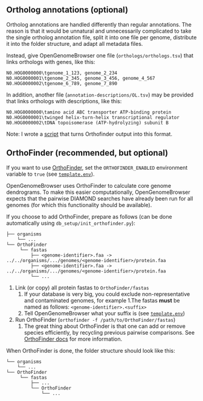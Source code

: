 ## Ortholog annotations (optional)

Ortholog annotations are handled differently than regular annotations. The reason is that it would be unnatural and 
unnecessarily complicated to take the single ortholog annotation file, split it into one file per genome, distribute
it into the folder structure, and adapt all metadata files.

Instead, give OpenGenomeBrowser one file (`orthologs/orthologs.tsv`) that links orthologs with genes, like this:
```
N0.HOG0000000\tgenome_1_123, genome_2_234
N0.HOG0000001\tgenome_2_345, genome_3_456, genome_4_567
N0.HOG0000002\tgenome_6_789, genome_7_890
```

In addition, another file (`annotation-descriptions/OL.tsv`) may be provided that links orthologs with descriptions, like this:
```
N0.HOG0000000\tamino acid ABC transporter ATP-binding protein
N0.HOG0000001\twinged helix-turn-helix transcriptional regulator
N0.HOG0000002\tDNA topoisomerase (ATP-hydrolyzing) subunit B
```

Note: I wrote a [script](https://gitlab.bioinformatics.unibe.ch/troder/orthofinder_tools/-/blob/master/simplify_orthologs.py) 
that turns Orthofinder output into this format.




## OrthoFinder (recommended, but optional)

If you want to use [OrthoFinder](https://github.com/davidemms/OrthoFinder), set the `ORTHOFINDER_ENABLED` environment variable to `true` (see [`template.env`](https://github.com/opengenomebrowser/opengenomebrowser-docker-template/blob/main/production-template.env)).

OpenGenomeBrowser uses OrthoFinder to calculate core genome dendrograms. To make this easier computationally, 
OpenGenomeBrowser expects that the pairwise DIAMOND searches have already been run for all genomes 
(for which this functionality should be available).

If you choose to add OrthoFinder, prepare as follows (can be done automatically using `db_setup/init_orthofinder.py`):
```
├── organisms
    └── ...
└── OrthoFinder
     └── fastas
         ├── <genome-identifier>.faa -> ../../organisms/.../genomes/<genome-identifier>/protein.faa
         ├── <genome-identifier>.faa -> ../../organisms/.../genomes/<genome-identifier>/protein.faa
         └── ...
```

1. Link (or copy) all protein fastas to `OrthoFinder/fastas`
    1. If your database is very big, you could exclude non-representative and contaminated genomes, for example
1.The fastas **must** be named as follows: `<genome-identifier>.<suffix>`
    1. Tell OpenGenomeBrowser what your suffix is (see [`template.env`](https://github.com/opengenomebrowser/opengenomebrowser-docker-template/blob/main/production-template.env))
1. Run OrthoFinder (`orthofinder -f /path/to/OrthoFinder/fastas`)
    1. The great thing about OrthoFinder is that one can add or remove species efficiently, by recycling previous 
pairwise comparisons. See [OrthoFinder docs](https://github.com/davidemms/OrthoFinder#advanced-usage) for more 
information.

When OrthoFinder is done, the folder structure should look like this:
```
└── organisms
    └── ...
└── OrthoFinder
     └── fastas
         ├── ...
         └── OrthoFinder
             └── ...
```

